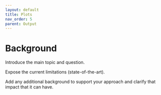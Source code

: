 ```yaml
---
layout: default
title: Plots
nav_order: 5
parent: Output
---
```


# Background

Introduce the main topic and question.

Expose the current limitations (state-of-the-art).

Add any additional background to support your approach and clarify that impact that it can have.
